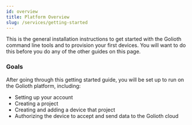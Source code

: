```yaml
---
id: overview
title: Platform Overview
slug: /services/getting-started
---
```


This is the general installation instructions to get started with the Golioth command line tools and to provision your first devices. You will want to do this before you do any of the other guides on this page.

### Goals

After going through this getting started guide, you will be set up to run on the Golioth platform, including:

* Setting up your account
* Creating a project
* Creating and adding a device that project
* Authorizing the device to accept and send data to the Golioth cloud
